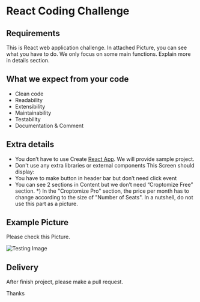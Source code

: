 # React Coding Challenge
## Requirements 
This is React web application challenge. In attached Picture, you can see what you have to do. We only focus on some main functions. Explain more in details section. 
## What we expect from your code
* Clean code
* Readability
* Extensibility
* Maintainability
* Testability
* Documentation & Comment
## Extra details
* You don’t have to use Create [React App](https://reactjs.org/docs/create-a-new-react-app.html). We will provide sample project. 
* Don't use any extra libraries or external components
    This Screen should display: 
* You have to make button in header bar but don’t need click event
* You can see 2 sections in Content but we don’t need “Croptomize Free” section.
*) In the "Croptomize Pro" section, the price per month has to change according to the size of "Number of Seats". In a nutshell, do not use this part as a picture.
## Example Picture

Please check this Picture. 


![Testing Image](https://github.com/WilliamEven/React_Extension_Challenge/blob/master/2020-02-21_12-24-10.png)

## Delivery
After finish project, please make a pull request.


Thanks
